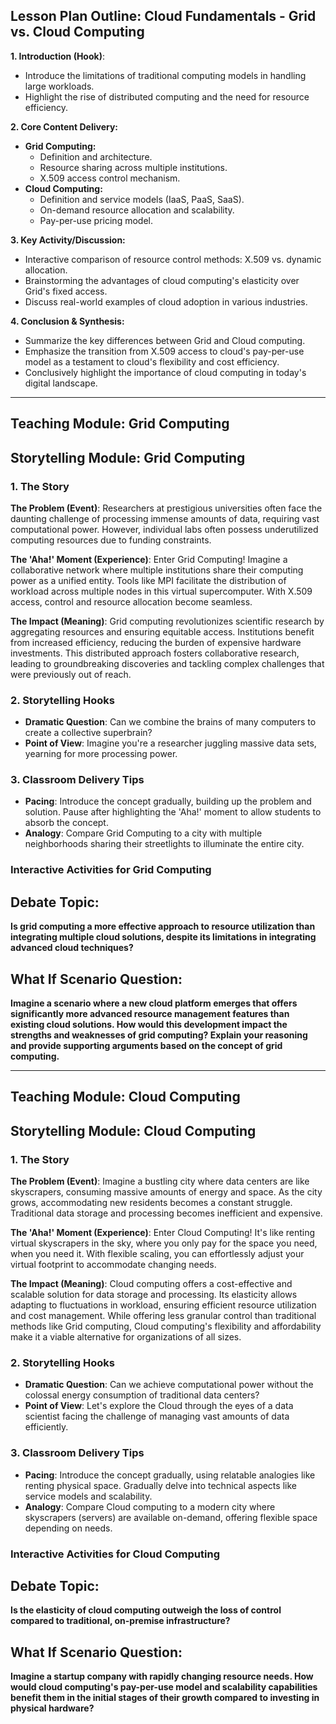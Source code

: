 ## **Lesson Plan Outline: Cloud Fundamentals - Grid vs. Cloud Computing**

**1. Introduction (Hook)**:
- Introduce the limitations of traditional computing models in handling large workloads.
- Highlight the rise of distributed computing and the need for resource efficiency.

**2. Core Content Delivery:**
- **Grid Computing:**
    - Definition and architecture.
    - Resource sharing across multiple institutions.
    - X.509 access control mechanism.
- **Cloud Computing:**
    - Definition and service models (IaaS, PaaS, SaaS).
    - On-demand resource allocation and scalability.
    - Pay-per-use pricing model.

**3. Key Activity/Discussion:**
- Interactive comparison of resource control methods: X.509 vs. dynamic allocation.
- Brainstorming the advantages of cloud computing's elasticity over Grid's fixed access.
- Discuss real-world examples of cloud adoption in various industries.

**4. Conclusion & Synthesis:**
- Summarize the key differences between Grid and Cloud computing.
- Emphasize the transition from X.509 access to cloud's pay-per-use model as a testament to cloud's flexibility and cost efficiency.
- Conclusively highlight the importance of cloud computing in today's digital landscape.


---

## Teaching Module: Grid Computing
## Storytelling Module: Grid Computing

### 1. The Story

**The Problem (Event)**: Researchers at prestigious universities often face the daunting challenge of processing immense amounts of data, requiring vast computational power. However, individual labs often possess underutilized computing resources due to funding constraints.

**The 'Aha!' Moment (Experience)**: Enter Grid Computing! Imagine a collaborative network where multiple institutions share their computing power as a unified entity. Tools like MPI facilitate the distribution of workload across multiple nodes in this virtual supercomputer. With X.509 access, control and resource allocation become seamless.

**The Impact (Meaning)**: Grid computing revolutionizes scientific research by aggregating resources and ensuring equitable access. Institutions benefit from increased efficiency, reducing the burden of expensive hardware investments. This distributed approach fosters collaborative research, leading to groundbreaking discoveries and tackling complex challenges that were previously out of reach.

### 2. Storytelling Hooks

- **Dramatic Question**: Can we combine the brains of many computers to create a collective superbrain?
- **Point of View**: Imagine you're a researcher juggling massive data sets, yearning for more processing power.

### 3. Classroom Delivery Tips

- **Pacing**: Introduce the concept gradually, building up the problem and solution. Pause after highlighting the 'Aha!' moment to allow students to absorb the concept.
- **Analogy**: Compare Grid Computing to a city with multiple neighborhoods sharing their streetlights to illuminate the entire city.

### Interactive Activities for Grid Computing
## Debate Topic:

**Is grid computing a more effective approach to resource utilization than integrating multiple cloud solutions, despite its limitations in integrating advanced cloud techniques?**

## What If Scenario Question:

**Imagine a scenario where a new cloud platform emerges that offers significantly more advanced resource management features than existing cloud solutions. How would this development impact the strengths and weaknesses of grid computing? Explain your reasoning and provide supporting arguments based on the concept of grid computing.**


---

## Teaching Module: Cloud Computing
## Storytelling Module: Cloud Computing

### 1. The Story

**The Problem (Event)**: Imagine a bustling city where data centers are like skyscrapers, consuming massive amounts of energy and space. As the city grows, accommodating new residents becomes a constant struggle. Traditional data storage and processing becomes inefficient and expensive.

**The 'Aha!' Moment (Experience)**: Enter Cloud Computing! It's like renting virtual skyscrapers in the sky, where you only pay for the space you need, when you need it. With flexible scaling, you can effortlessly adjust your virtual footprint to accommodate changing needs.

**The Impact (Meaning)**: Cloud computing offers a cost-effective and scalable solution for data storage and processing. Its elasticity allows adapting to fluctuations in workload, ensuring efficient resource utilization and cost management. While offering less granular control than traditional methods like Grid computing, Cloud computing's flexibility and affordability make it a viable alternative for organizations of all sizes.


### 2. Storytelling Hooks

* **Dramatic Question**: Can we achieve computational power without the colossal energy consumption of traditional data centers?
* **Point of View**: Let's explore the Cloud through the eyes of a data scientist facing the challenge of managing vast amounts of data efficiently.


### 3. Classroom Delivery Tips

* **Pacing**: Introduce the concept gradually, using relatable analogies like renting physical space. Gradually delve into technical aspects like service models and scalability.
* **Analogy**: Compare Cloud computing to a modern city where skyscrapers (servers) are available on-demand, offering flexible space depending on needs.

### Interactive Activities for Cloud Computing
## Debate Topic:

**Is the elasticity of cloud computing outweigh the loss of control compared to traditional, on-premise infrastructure?**


## What If Scenario Question:

**Imagine a startup company with rapidly changing resource needs. How would cloud computing's pay-per-use model and scalability capabilities benefit them in the initial stages of their growth compared to investing in physical hardware?**